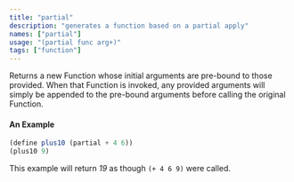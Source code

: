 ```yaml
---
title: "partial"
description: "generates a function based on a partial apply"
names: ["partial"]
usage: "(partial func arg+)"
tags: ["function"]
---
```


Returns a new Function whose initial arguments are pre-bound to those provided. When that Function is invoked, any provided arguments will simply be appended to the pre-bound arguments before calling the original Function.

#### An Example

```scheme
(define plus10 (partial + 4 6))
(plus10 9)
```

This example will return _19_ as though `(+ 4 6 9)` were called.
